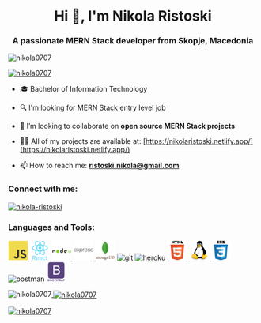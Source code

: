 <h1 align="center">Hi 👋, I'm Nikola Ristoski</h1>
<h3 align="center">A passionate MERN Stack developer from Skopje, Macedonia</h3>

<p align="left"> <img src="https://komarev.com/ghpvc/?username=nikola0707&label=Profile%20views&color=0e75b6&style=flat" alt="nikola0707" /> </p>

<p align="left"> <a href="https://github.com/ryo-ma/github-profile-trophy"><img src="https://github-profile-trophy.vercel.app/?username=nikola0707" alt="nikola0707" /></a> </p>

- :mortar_board: Bachelor of Information Technology

- :mag: I'm looking for MERN Stack entry level job

- 👯 I’m looking to collaborate on **open source MERN Stack projects**

- 👨‍💻 All of my projects are available at: [https://nikolaristoski.netlify.app/](https://nikolaristoski.netlify.app/)

- 📫 How to reach me: **ristoski.nikola@gmail.com**

<h3 align="left">Connect with me:</h3>
<p align="left">
<a href="https://linkedin.com/in/nikola-ristoski" target="blank"><img align="center" src="https://raw.githubusercontent.com/rahuldkjain/github-profile-readme-generator/master/src/images/icons/Social/linked-in-alt.svg" alt="nikola-ristoski" height="30" width="40" /></a>
</p>

<h3 align="left">Languages and Tools:</h3>
<p align="left"> <a href="https://developer.mozilla.org/en-US/docs/Web/JavaScript" target="_blank"> <img src="https://raw.githubusercontent.com/devicons/devicon/master/icons/javascript/javascript-original.svg" alt="javascript" width="40" height="40"/> </a> <a href="https://reactjs.org/" target="_blank"><img src="https://raw.githubusercontent.com/devicons/devicon/master/icons/react/react-original-wordmark.svg" alt="react" width="40" height="40"/><a href="https://nodejs.org" target="_blank"> <img src="https://raw.githubusercontent.com/devicons/devicon/master/icons/nodejs/nodejs-original-wordmark.svg" alt="nodejs" width="40" height="40"/> </a> <a href="https://expressjs.com" target="_blank"> <img src="https://raw.githubusercontent.com/devicons/devicon/master/icons/express/express-original-wordmark.svg" alt="express" width="40" height="40"/> </a> <a href="https://git-scm.com/" target="_blank"> <a href="https://www.mongodb.com/" target="_blank"> <img src="https://raw.githubusercontent.com/devicons/devicon/master/icons/mongodb/mongodb-original-wordmark.svg" alt="mongodb" width="40" height="40"/> </a> <img src="https://www.vectorlogo.zone/logos/git-scm/git-scm-icon.svg" alt="git" width="40" height="40"/> </a> <a href="https://heroku.com" target="_blank"> <img src="https://www.vectorlogo.zone/logos/heroku/heroku-icon.svg" alt="heroku" width="40" height="40"/> </a> <a href="https://www.w3.org/html/" target="_blank"> <img src="https://raw.githubusercontent.com/devicons/devicon/master/icons/html5/html5-original-wordmark.svg" alt="html5" width="40" height="40"/> </a> <a href="https://www.linux.org/" target="_blank"> <img src="https://raw.githubusercontent.com/devicons/devicon/master/icons/linux/linux-original.svg" alt="linux" width="40" height="40"/> </a>  <a href="https://postman.com" target="_blank"> <img src="https://raw.githubusercontent.com/devicons/devicon/master/icons/css3/css3-original-wordmark.svg" alt="css3" width="40" height="40"/> </a> <img src="https://www.vectorlogo.zone/logos/getpostman/getpostman-icon.svg" alt="postman" width="40" height="40"/> </a> </a><a href="https://getbootstrap.com" target="_blank"> <img src="https://raw.githubusercontent.com/devicons/devicon/master/icons/bootstrap/bootstrap-plain-wordmark.svg" alt="bootstrap" width="40" height="40"/> </a> <a href="https://www.w3schools.com/css/" target="_blank">  </p>

<p><img align="left" src="https://github-readme-stats.vercel.app/api/top-langs?username=nikola0707&show_icons=true&locale=en&layout=compact" alt="nikola0707" /></p>

<p>&nbsp;<img align="center" src="https://github-readme-stats.vercel.app/api?username=nikola0707&show_icons=true&locale=en" alt="nikola0707" /></p>

<p><img align="center" src="https://github-readme-streak-stats.herokuapp.com/?user=nikola0707&" alt="nikola0707" /></p>
